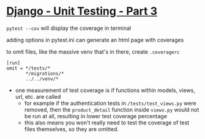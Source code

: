 # [Django - Unit Testing - Part 3](https://www.youtube.com/watch?v=LH5U0cOmJgw)

`pytest --cov` will display the coverage in terminal

adding options in pytest.ini can generate an html page with coverages

to omit files, like the massive venv that's in there, create `.coveragerc`
```
[run]
omit = */tests/*
       */migrations/* 
       ../../venv/*
```

- one measurement of test coverage is if functions within models, views, url, etc. are called
    - for example if the authentication tests in `/tests/test_views.py` were removed, then the `product_detail`
    function inside `views.py` would not be run at all, resulting in lower test coverage percentage
    - this also means you won't really need to test the coverage of test files themselves, so they are omitted.


